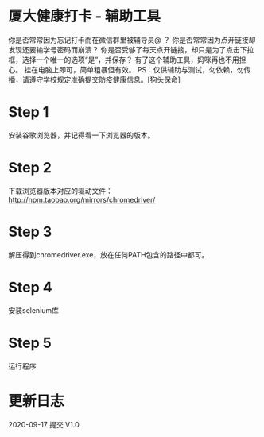 # 厦大健康打卡 - 辅助工具
你是否常常因为忘记打卡而在微信群里被辅导员@ ？
你是否常常因为点开链接却发现还要输学号密码而崩溃？
你是否受够了每天点开链接，却只是为了点击下拉框，选择一个唯一的选项“是”，并保存？
有了这个辅助工具，妈咪再也不用担心。
挂在电脑上即可，简单粗暴但有效。
PS：仅供辅助与测试，勿依赖，勿传播，请遵守学校规定准确提交防疫健康信息。[狗头保命]

# Step 1
安装谷歌浏览器，并记得看一下浏览器的版本。

# Step 2
下载浏览器版本对应的驱动文件：http://npm.taobao.org/mirrors/chromedriver/

# Step 3
解压得到chromedriver.exe，放在任何PATH包含的路径中都可。

# Step 4
安装selenium库

# Step 5
运行程序

# 更新日志
2020-09-17 提交 V1.0
